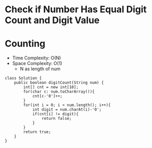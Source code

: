 # Check if Number Has Equal Digit Count and Digit Value

# Counting

- Time Complexity: O(N)
- Space Complexity: O(1)
  - N as length of num

```
class Solution {
    public boolean digitCount(String num) {
        int[] cnt = new int[10];
        for(char c: num.toCharArray()){
            cnt[c-'0']++;
        }
        for(int i = 0; i < num.length(); i++){
            int digit = num.charAt(i)-'0';
            if(cnt[i] != digit){
                return false;
            }
        }
        return true;
    }
}
```
